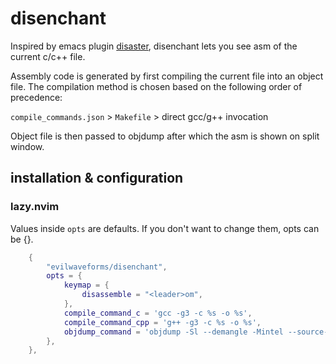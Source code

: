 # disenchant

Inspired by emacs plugin [disaster](https://github.com/jart/disaster), disenchant lets you see
asm of the current c/c++ file.

Assembly code is generated by first compiling the current file into an object file. The compilation
method is chosen based on the following order of precedence:

`compile_commands.json` > `Makefile` > direct gcc/g++ invocation

Object file is then passed to objdump after which the asm is shown on split window.

## installation & configuration

### lazy.nvim

Values inside `opts` are defaults. If you don't want to change them, opts can be {}.

```lua
    {
        "evilwaveforms/disenchant",
        opts = {
            keymap = {
                disassemble = "<leader>om",
            },
            compile_command_c = 'gcc -g3 -c %s -o %s',
            compile_command_cpp = 'g++ -g3 -c %s -o %s',
            objdump_command = 'objdump -Sl --demangle -Mintel --source-comment --no-show-raw-insn -d %s',
        },
    },
```
